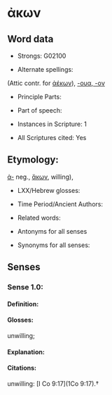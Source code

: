 # ἀκων

<!-- Status: S2=NeedsEdits -->
<!-- Lexica used for edits:   -->

## Word data

* Strongs: G02100

* Alternate spellings:

(Attic contr. for [ἀέκων]()), [-ουα, -ον]()

* Principle Parts: 


* Part of speech: 


* Instances in Scripture: 1

* All Scriptures cited: Yes

## Etymology: 

[ἀ-]() neg., [ἅκων](), willing),

* LXX/Hebrew glosses: 


* Time Period/Ancient Authors: 


* Related words: 

* Antonyms for all senses

* Synonyms for all senses: 


## Senses 


### Sense  1.0: 

#### Definition: 

#### Glosses: 

unwilling; 

#### Explanation: 


#### Citations: 

unwilling: [I Co 9:17](1Co 9:17).†
